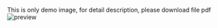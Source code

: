 This is only demo image, for detail description, please download file pdf
![preview](https://i.imgur.com/flLyRS7.jpg)
